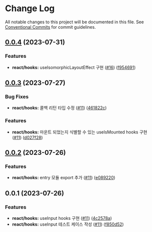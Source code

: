 # Change Log

All notable changes to this project will be documented in this file.
See [Conventional Commits](https://conventionalcommits.org) for commit guidelines.

## [0.0.4](https://github.com/newnivers/web-packages/compare/@newnivers/react@0.0.3...@newnivers/react@0.0.4) (2023-07-31)


### Features

* **react/hooks:** useIsomorphicLayoutEffect 구현 ([#16](https://github.com/newnivers/web-packages/issues/16)) ([f954691](https://github.com/newnivers/web-packages/commit/f9546918ffe17ffd2f4affe042155f729aedee5b))





## [0.0.3](https://github.com/newnivers/web-packages/compare/@newnivers/react@0.0.2...@newnivers/react@0.0.3) (2023-07-27)


### Bug Fixes

* **react/hooks:** 콜백 리턴 타입 수정 ([#11](https://github.com/newnivers/web-packages/issues/11)) ([461822c](https://github.com/newnivers/web-packages/commit/461822c22c49ee32794c14d5ea00a56840a8d4d6))


### Features

* **react/hooks:** 마운트 되었는지 식별할 수 있는 useIsMounted hooks 구현 ([#11](https://github.com/newnivers/web-packages/issues/11)) ([d027f28](https://github.com/newnivers/web-packages/commit/d027f28715dee359e0fc1830e0a1e736065e82bd))





## [0.0.2](https://github.com/newnivers/web-packages/compare/@newnivers/react@0.0.1...@newnivers/react@0.0.2) (2023-07-26)


### Features

* **react/hooks:** entry 모듈 export 추가 ([#11](https://github.com/newnivers/web-packages/issues/11)) ([e089220](https://github.com/newnivers/web-packages/commit/e089220509d1e72692ad85ff2356423c70bd5c71))





## 0.0.1 (2023-07-26)


### Features

* **react/hooks:** useInput hooks 구현 ([#11](https://github.com/newnivers/web-packages/issues/11)) ([4c2578a](https://github.com/newnivers/web-packages/commit/4c2578ab17e49b92a1748719b8efe430abc62cef))
* **react/hooks:** useInput 테스트 케이스 작성 ([#11](https://github.com/newnivers/web-packages/issues/11)) ([f850d52](https://github.com/newnivers/web-packages/commit/f850d52bcd861ba89bf49f2718d4ad031e06307a))
